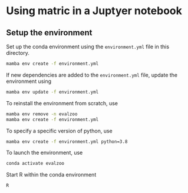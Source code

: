 # Using matric in a Juptyer notebook

## Setup the environment

Set up the conda environment using the `environment.yml` file in this directory.

```bash
mamba env create -f environment.yml
```

If new dependencies are added to the `environment.yml` file, update the environment using

```bash
mamba env update -f environment.yml
```

To reinstall the environment from scratch, use

```bash
mamba env remove -n evalzoo
mamba env create -f environment.yml
```

To specify a specific version of python, use

```bash
mamba env create -f environment.yml python=3.8
```

To launch the environment, use

```bash
conda activate evalzoo
```

Start R within the conda environment

```bash
R
```
